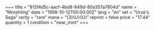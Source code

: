 +++
title = "812f4d5c-aacf-4bd8-849d-80a357a7804d"
name = "Morphling"
date = "1998-10-12T00:00:00Z"
lang = "en"
set = "Urza's Saga"
rarity = "rare"
mana = "{3}{U}{U}"
reprint = false
price = "17.44"
quantity = 1
condition = "near_mint"
+++
